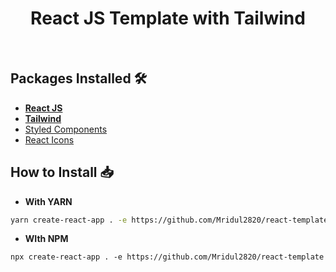 <div align="center">
    <h1>React JS Template with Tailwind</h1>
</div>

<br />

## Packages Installed 🛠

- **[React JS](https://reactjs.org/)**
- **[Tailwind](https://tailwindcss.com/)**
- [Styled Components](https://styled-components.com/)
- [React Icons](https://react-icons.github.io/react-icons/)

## How to Install 📥

- **With YARN**

```bash
yarn create-react-app . -e https://github.com/Mridul2820/react-template
```

- **WIth NPM**

```
npx create-react-app . -e https://github.com/Mridul2820/react-template
```
